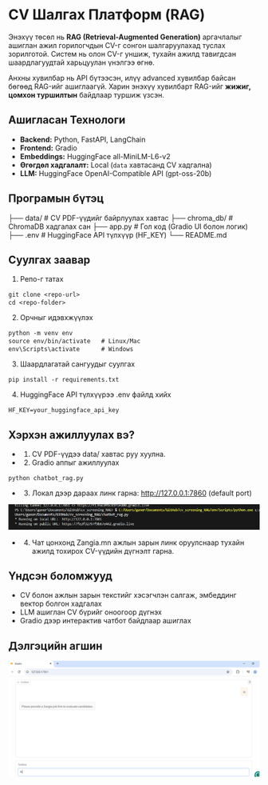 # CV Шалгах Платформ (RAG)
Энэхүү төсөл нь **RAG (Retrieval-Augmented Generation)** аргачлалыг ашиглан ажил горилогчдын CV-г сонгон шалгаруулахад туслах зорилготой. Систем нь олон CV-г уншиж, тухайн ажилд тавигдсан шаардлагуудтай харьцуулан үнэлгээ өгнө.  

Анхны хувилбар нь API бүтээсэн, илүү advanced хувилбар байсан бөгөөд RAG-ийг ашиглаагүй. Харин энэхүү хувилбарт RAG-ийг **жижиг, цомхон туршилтын** байдлаар туршиж үзсэн.


## Ашигласан Технологи
- **Backend:** Python, FastAPI, LangChain 
- **Frontend:** Gradio
- **Embeddings:** HuggingFace all-MiniLM-L6-v2
- **Өгөгдөл хадгалалт:** Local (`data` хавтасанд CV хадгална)  
- **LLM:** HuggingFace OpenAI-Compatible API (gpt-oss-20b)

## Програмын бүтэц

├── data/              # CV PDF-үүдийг байрлуулах хавтас
├── chroma_db/         # ChromaDB хадгалах сан
├── app.py             # Гол код (Gradio UI болон логик)
├── .env               # HuggingFace API түлхүүр (HF_KEY)
└── README.md

## Суулгах заавар
1. Репо-г татах
```
git clone <repo-url>
cd <repo-folder>
```

2. Орчныг идэвхжүүлэх
```
python -m venv env
source env/bin/activate   # Linux/Mac
env\Scripts\activate      # Windows
```

3. Шаардлагатай сангуудыг суулгах
```
pip install -r requirements.txt
```

4. HuggingFace API түлхүүрээ .env файлд хийх
```
HF_KEY=your_huggingface_api_key
```
## Хэрхэн ажиллуулах вэ?
- 1. CV PDF-үүдээ data/ хавтас руу хуулна.
- 2. Gradio аппыг ажиллуулах
```
python chatbot_rag.py
```
- 3. Локал дээр дараах линк гарна: http://127.0.0.1:7860 (default port)

![alt text](images/screenshotofterminal.png)

- 4. Чат цонхонд Zangia.mn ажлын зарын линк оруулснаар тухайн ажилд тохирох CV-үүдийн дүгнэлт гарна.

## Үндсэн боломжууд
- CV болон ажлын зарын текстийг хэсэгчлэн салгаж, эмбеддинг вектор болгон хадгалах
- LLM ашиглан CV бүрийг оноогоор дүгнэх
- Gradio дээр интерактив чатбот байдлаар ашиглах

## Дэлгэцийн агшин

![alt text](images/screenshotofinterface.png)